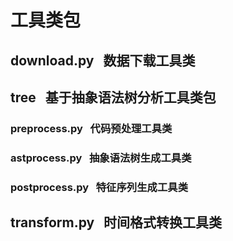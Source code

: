 # 工具类包

## download.py  &nbsp; 数据下载工具类

## tree &nbsp; 基于抽象语法树分析工具类包
### preprocess.py &nbsp; 代码预处理工具类
### astprocess.py &nbsp; 抽象语法树生成工具类
### postprocess.py &nbsp; 特征序列生成工具类

## transform.py &nbsp; 时间格式转换工具类